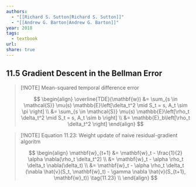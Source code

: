 ```yaml
---
authors:
  - "[[Richard S. Sutton|Richard S. Sutton]]"
  - "[[Andrew G. Barton|Andrew G. Barton]]"
year: 2018
tags:
  - textbook
url: 
share: true
---
```

## 11.5 Gradient Descent in the Bellman Error

> [!NOTE] Mean-squared temporal difference error
> 
> $$
> \begin{align}
> \overline{TDE}(\mathbf{w}) &= \sum_{s \in \mathcal{S}} \mu(s) \mathbb{E}\left[\delta_t^2 \mid S_t = s, A_t \sim \pi \right] \\
> &= \sum_{s \in \mathcal{S}} \mu(s) \mathbb{E}\left[\rho_t \delta_t^2 \mid S_t = s, A_t \sim b \right] \\
> &= \mathbb{E}_b\left[\rho_t \delta_t^2 \right]
> \end{align}
> $$

> [!NOTE] Equation 11.23: Weight update of naive residual-gradient algoritm
> 
> $$
> \begin{align}
> \mathbf{w}_{t+1} &= \mathbf{w}_t - \frac{1}{2} \alpha \nabla(\rho_t \delta_t^2) \\
>  &= \mathbf{w}_t - \alpha \rho_t \delta_t \nabla(\delta_t) \\
>  &= \mathbf{w}_t - \alpha \rho_t \delta_t (\nabla \hat{v}(S_t, \mathbf{w}_t) - \gamma \nabla \hat{v}(S_{t+1}, \mathbf{w}_t)) \tag{11.23} \\
> \end{align}
> $$



